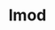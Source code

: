 ---
title: "lmod"
layout: cache
categories: [package, v0.18]
meta: {"versions": ["8.7.2"], "compilers": ["gcc@7.5.0"]}
spec_files: 
 - spec-0.json
spec_names:
 - 'lmod@8.7.2%gcc@7.5.0+auto_swap~redirect arch=linux-ubuntu18.04-x86_64 ^berkeley-db@18.1.40%gcc@7.5.0+cxx~docs+stl patches=b231fcc arch=linux-ubuntu18.04-x86_64 ^bzip2@1.0.8%gcc@7.5.0~debug~pic+shared arch=linux-ubuntu18.04-x86_64 ^curl@7.83.0%gcc@7.5.0~gssapi~ldap~libidn2~librtmp~libssh~libssh2~nghttp2 libs=shared,static tls=openssl arch=linux-ubuntu18.04-x86_64 ^diffutils@3.8%gcc@7.5.0 arch=linux-ubuntu18.04-x86_64 ^gdbm@1.19%gcc@7.5.0 arch=linux-ubuntu18.04-x86_64 ^libiconv@1.16%gcc@7.5.0 libs=shared,static arch=linux-ubuntu18.04-x86_64 ^lua@5.3.5%gcc@7.5.0~pcfile+shared fetcher=curl arch=linux-ubuntu18.04-x86_64 ^lua-luafilesystem@1_8_0%gcc@7.5.0 arch=linux-ubuntu18.04-x86_64 ^lua-luaposix@35.0%gcc@7.5.0 arch=linux-ubuntu18.04-x86_64 ^ncurses@6.2%gcc@7.5.0~symlinks+termlib abi=none arch=linux-ubuntu18.04-x86_64 ^openssl@1.1.1o%gcc@7.5.0~docs~shared certs=system arch=linux-ubuntu18.04-x86_64 ^perl@5.34.1%gcc@7.5.0+cpanm+shared+threads arch=linux-ubuntu18.04-x86_64 ^pkgconf@1.8.0%gcc@7.5.0 arch=linux-ubuntu18.04-x86_64 ^readline@8.1%gcc@7.5.0 arch=linux-ubuntu18.04-x86_64 ^tcl@8.6.12%gcc@7.5.0 arch=linux-ubuntu18.04-x86_64 ^unzip@6.0%gcc@7.5.0 arch=linux-ubuntu18.04-x86_64 ^zlib@1.2.12%gcc@7.5.0+optimize+pic+shared patches=0d38234 arch=linux-ubuntu18.04-x86_64'
---